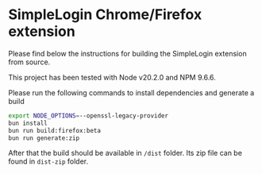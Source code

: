 # SimpleLogin Chrome/Firefox extension

Please find below the instructions for building the SimpleLogin extension from source.

This project has been tested with Node v20.2.0 and NPM 9.6.6.

Please run the following commands to install dependencies and generate a build

```bash
export NODE_OPTIONS=--openssl-legacy-provider
bun install
bun run build:firefox:beta
bun run generate:zip
```

After that the build should be available in `/dist` folder. Its zip file can be found in `dist-zip` folder.
